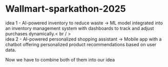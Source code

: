# Wallmart-sparkathon-2025

idea 1 - AI-powered inventory to reduce waste -> ML model integrated into an inventory management system with dashboards to track and adjust purchases dynamically.< br / >  
idea 2 - AI-powered personalized shopping assistant -> Mobile app with a chatbot offering personalized product recommendations based on user data.

Now we have to combine both of them into our idea
